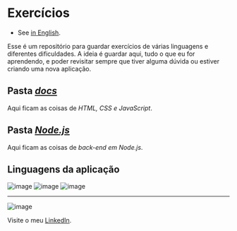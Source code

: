  # **Exercícios**

 - See [in English](./README-en-US.md).

Esse é um repositório para guardar exercícios de várias linguagens e diferentes dificuldades.
A ideia é guardar aqui, tudo o que eu for aprendendo, e poder revisitar sempre que tiver alguma dúvida ou estiver criando uma nova aplicação.

 ## Pasta *[docs](https://github.com/NathanFirmo/exercicios/docs/)*
 Aqui ficam as coisas de *HTML, CSS e JavaScript*.

 ## Pasta *[Node.js](https://github.com/NathanFirmo/exercicios/tree/main/Node.js/)*
 Aqui ficam as coisas de *back-end em Node.js*. 

 ## Linguagens da aplicação
 
![image](https://img.shields.io/badge/JavaScript-F7DF1E?style=for-the-badge&logo=javascript&logoColor=black) 
![image](https://img.shields.io/badge/HTML5-E34F26?style=for-the-badge&logo=html5&logoColor=white)
![image](https://img.shields.io/badge/CSS3-1572B6?style=for-the-badge&logo=css3&logoColor=white)
   
***
 ![image](https://img.shields.io/badge/LinkedIn-0077B5?style=for-the-badge&logo=linkedin&logoColor=white) 
 
 Visite o meu [LinkedIn](https://www.linkedin.com/in/nathan-de-souza-silva-firmo/). 


